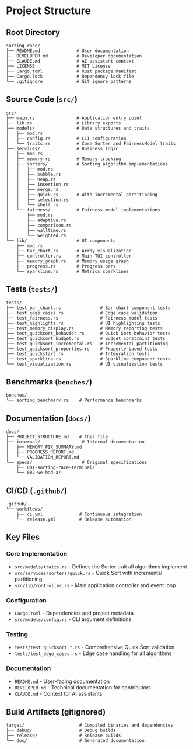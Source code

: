 # Project Structure

## Root Directory
```
sorting-race/
├── README.md              # User documentation
├── DEVELOPER.md           # Developer documentation
├── CLAUDE.md              # AI assistant context
├── LICENSE                # MIT License
├── Cargo.toml             # Rust package manifest
├── Cargo.lock             # Dependency lock file
└── .gitignore             # Git ignore patterns
```

## Source Code (`src/`)
```
src/
├── main.rs                # Application entry point
├── lib.rs                 # Library exports
├── models/                # Data structures and traits
│   ├── mod.rs
│   ├── config.rs          # CLI configuration
│   └── traits.rs          # Core Sorter and FairnessModel traits
├── services/              # Business logic
│   ├── mod.rs
│   ├── memory.rs          # Memory tracking
│   ├── sorters/           # Sorting algorithm implementations
│   │   ├── mod.rs
│   │   ├── bubble.rs
│   │   ├── heap.rs
│   │   ├── insertion.rs
│   │   ├── merge.rs
│   │   ├── quick.rs       # With incremental partitioning
│   │   ├── selection.rs
│   │   └── shell.rs
│   └── fairness/          # Fairness model implementations
│       ├── mod.rs
│       ├── adaptive.rs
│       ├── comparison.rs
│       ├── walltime.rs
│       └── weighted.rs
└── lib/                   # UI components
    ├── mod.rs
    ├── bar_chart.rs       # Array visualization
    ├── controller.rs      # Main TUI controller
    ├── memory_graph.rs    # Memory usage graph
    ├── progress.rs        # Progress bars
    └── sparkline.rs       # Metrics sparklines
```

## Tests (`tests/`)
```
tests/
├── test_bar_chart.rs               # Bar chart component tests
├── test_edge_cases.rs              # Edge case validation
├── test_fairness.rs                # Fairness model tests
├── test_highlights.rs              # UI highlighting tests
├── test_memory_display.rs          # Memory reporting tests
├── test_quicksort_behavior.rs      # Quick Sort behavior tests
├── test_quicksort_budget.rs        # Budget constraint tests
├── test_quicksort_incremental.rs   # Incremental partitioning
├── test_quicksort_properties.rs    # Property-based tests
├── test_quickstart.rs              # Integration tests
├── test_sparkline.rs               # Sparkline component tests
└── test_visualization.rs           # UI visualization tests
```

## Benchmarks (`benches/`)
```
benches/
└── sorting_benchmark.rs    # Performance benchmarks
```

## Documentation (`docs/`)
```
docs/
├── PROJECT_STRUCTURE.md    # This file
├── internal/                # Internal documentation
│   ├── MEMORY_FIX_SUMMARY.md
│   ├── PROGRESS_REPORT.md
│   └── VALIDATION_REPORT.md
└── specs/                   # Original specifications
    ├── 001-sorting-race-terminal/
    └── 002-we-had-a/
```

## CI/CD (`.github/`)
```
.github/
└── workflows/
    ├── ci.yml              # Continuous integration
    └── release.yml         # Release automation
```

## Key Files

### Core Implementation
- `src/models/traits.rs` - Defines the Sorter trait all algorithms implement
- `src/services/sorters/quick.rs` - Quick Sort with incremental partitioning
- `src/lib/controller.rs` - Main application controller and event loop

### Configuration
- `Cargo.toml` - Dependencies and project metadata
- `src/models/config.rs` - CLI argument definitions

### Testing
- `tests/test_quicksort_*.rs` - Comprehensive Quick Sort validation
- `tests/test_edge_cases.rs` - Edge case handling for all algorithms

### Documentation
- `README.md` - User-facing documentation
- `DEVELOPER.md` - Technical documentation for contributors
- `CLAUDE.md` - Context for AI assistants

## Build Artifacts (gitignored)
```
target/                     # Compiled binaries and dependencies
├── debug/                  # Debug builds
├── release/                # Release builds
└── doc/                    # Generated documentation
```